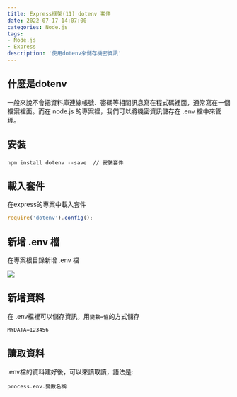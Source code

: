 ```yaml
---
title: Express框架(11) dotenv 套件
date: 2022-07-17 14:07:00
categories: Node.js
tags: 
- Node.js
- Express
description: '使用dotenv來儲存機密資訊'
---
```


## 什麼是dotenv

一般來說不會把資料庫連線帳號、密碼等相關訊息寫在程式碼裡面，通常寫在一個檔案裡面。而在 node.js 的專案裡，我們可以將機密資訊儲存在 .env 檔中來管理。

## 安裝

```
npm install dotenv --save  // 安裝套件
```

## 載入套件

在express的專案中載入套件

``` js
require('dotenv').config();
```

## 新增 .env 檔

在專案根目錄新增 .env 檔

![](https://firebasestorage.googleapis.com/v0/b/project-fb4ac.appspot.com/o/2022071702.png?alt=media&token=7a875b5c-01fa-4eb2-9b41-795559f47e02)

## 新增資料

在 .env檔裡可以儲存資訊，用`變數=值`的方式儲存

``` env
MYDATA=123456
```

## 讀取資料

.env檔的資料建好後，可以來讀取讀，語法是:

```
process.env.變數名稱
```





